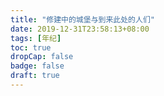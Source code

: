 ```yaml
---
title: "修建中的城堡与到来此处的人们"
date: 2019-12-31T23:58:13+08:00
tags: [年纪]
toc: true
dropCap: false
badge: false
draft: true
---
```

